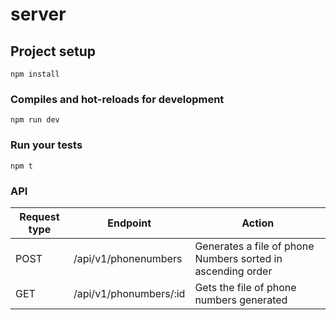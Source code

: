 # server

## Project setup

```
npm install
```

### Compiles and hot-reloads for development

```
npm run dev
```

### Run your tests

```
npm t
```

### API


Request type | Endpoint                                   | Action
-------------|--------------------------------------------|--------------------------------------------------
POST         | /api/v1/phonenumbers                       | Generates a file of phone Numbers sorted in ascending order
GET	         | /api/v1/phonumbers/:id                     | Gets the file of phone numbers generated

